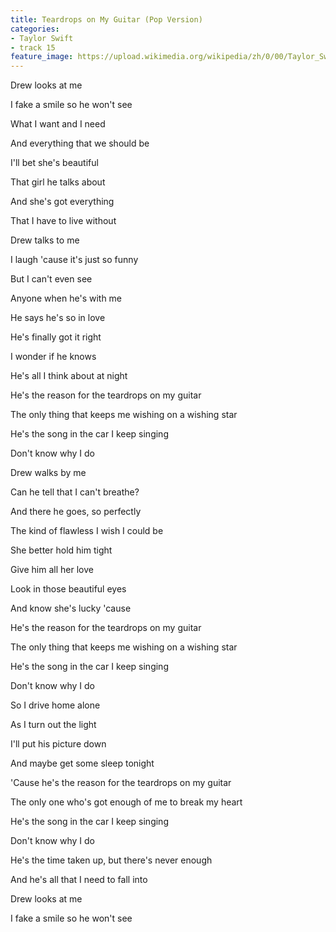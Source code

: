 ```yaml
---
title: Teardrops on My Guitar (Pop Version)
categories:
- Taylor Swift
- track 15
feature_image: https://upload.wikimedia.org/wikipedia/zh/0/00/Taylor_Swift_album.jpg
--- 
```

Drew looks at me

I fake a smile so he won't see

What I want and I need

And everything that we should be

I'll bet she's beautiful

That girl he talks about

And she's got everything

That I have to live without

Drew talks to me

I laugh 'cause it's just so funny

But I can't even see

Anyone when he's with me

He says he's so in love

He's finally got it right

I wonder if he knows

He's all I think about at night

He's the reason for the teardrops on my guitar

The only thing that keeps me wishing on a wishing star

He's the song in the car I keep singing

Don't know why I do

Drew walks by me

Can he tell that I can't breathe?

And there he goes, so perfectly

The kind of flawless I wish I could be

She better hold him tight

Give him all her love

Look in those beautiful eyes

And know she's lucky 'cause

He's the reason for the teardrops on my guitar

The only thing that keeps me wishing on a wishing star

He's the song in the car I keep singing

Don't know why I do

So I drive home alone

As I turn out the light

I'll put his picture down

And maybe get some sleep tonight

'Cause he's the reason for the teardrops on my guitar

The only one who's got enough of me to break my heart

He's the song in the car I keep singing

Don't know why I do

He's the time taken up, but there's never enough

And he's all that I need to fall into

Drew looks at me

I fake a smile so he won't see
